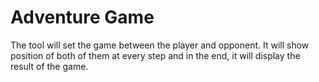 # Adventure Game 

The tool will set the game between the player and opponent. It will show position of both of them at every step and in the end, it will display the result of the game.
